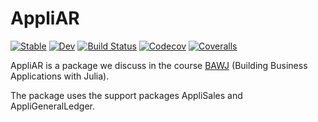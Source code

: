 # AppliAR

[![Stable](https://img.shields.io/badge/docs-stable-blue.svg)](https://rbontekoe.github.io/AppliAR.jl)
[![Dev](https://img.shields.io/badge/docs-dev-blue.svg)](https://rbontekoe.github.io/AppliAR.jl/dev)
[![Build Status](https://travis-ci.com/rbontekoe/AppliAR.jl.svg?branch=master)](https://travis-ci.com/rbontekoe/AppliAR.jl)
[![Codecov](https://codecov.io/gh/rbontekoe/AppliAR.jl/branch/master/graph/badge.svg)](https://codecov.io/gh/rbontekoe/AppliAR.jl)
[![Coveralls](https://coveralls.io/repos/github/rbontekoe/AppliAR.jl/badge.svg?branch=master)](https://coveralls.io/github/rbontekoe/AppliAR.jl?branch=master)

AppliAR is a package we discuss in the course [BAWJ](https://www.appligate.nl/BAWJ/) (Building Business Applications with Julia).

The package uses the support packages AppliSales and AppliGeneralLedger.
